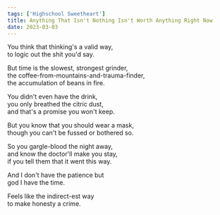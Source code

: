 ```yaml
---
tags: ['Highschool Sweetheart']
title: Anything That Isn't Nothing Isn't Worth Anything Right Now
date: 2023-03-03
---
```


You think that thinking's a valid way,  
to logic out the shit you'd say.

But time is the slowest, strongest grinder,  
the coffee-from-mountains-and-trauma-finder,  
the accumulation of beans in fire.

You didn't even have the drink,  
you only breathed the citric dust,  
and that's a promise you won't keep.

But you know that you should wear a mask,  
though you can't be fussed or bothered so.

So you gargle-blood the night away,  
and know the doctor'll make you stay,  
if you tell them that it went this way.

And I don't have the patience but  
god I have the time.

Feels like the indirect-est way  
to make honesty a crime.
